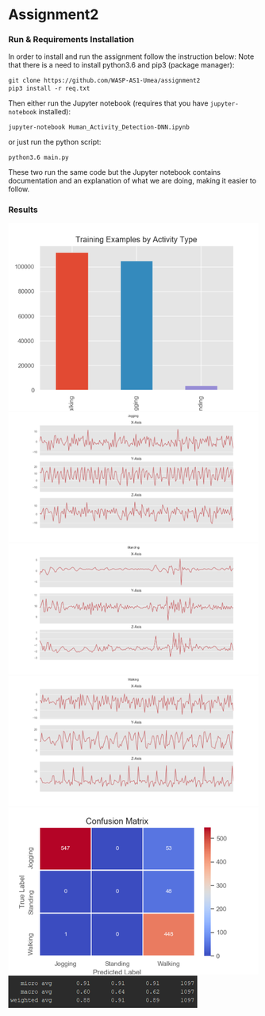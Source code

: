 # Assignment2

### Run & Requirements Installation
In order to install and run the assignment follow the instruction below:
Note that there is a need to install python3.6 and pip3 (package manager):

    git clone https://github.com/WASP-AS1-Umea/assignment2
    pip3 install -r req.txt

Then either run the Jupyter notebook (requires that you have `jupyter-notebook` installed):

    jupyter-notebook Human_Activity_Detection-DNN.ipynb

or just run the python script:

    python3.6 main.py

These two run the same code but the Jupyter notebook contains documentation and
an explanation of what we are doing, making it easier to follow.

### Results
![](Figure_1.png)
![](Figure_2.png)
![](Figure_3.png)
![](Figure_4.png)
![](Figure_5.png)
![](result.png)
